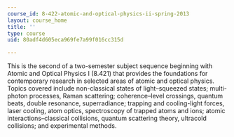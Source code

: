 ```yaml
---
course_id: 8-422-atomic-and-optical-physics-ii-spring-2013
layout: course_home
title: ''
type: course
uid: 80adf4d605eca969fe7a99f016cc315d

---
```

This is the second of a two-semester subject sequence beginning with Atomic and Optical Physics I (8.421) that provides the foundations for contemporary research in selected areas of atomic and optical physics. Topics covered include non-classical states of light–squeezed states; multi-photon processes, Raman scattering; coherence–level crossings, quantum beats, double resonance, superradiance; trapping and cooling-light forces, laser cooling, atom optics, spectroscopy of trapped atoms and ions; atomic interactions–classical collisions, quantum scattering theory, ultracold collisions; and experimental methods.
